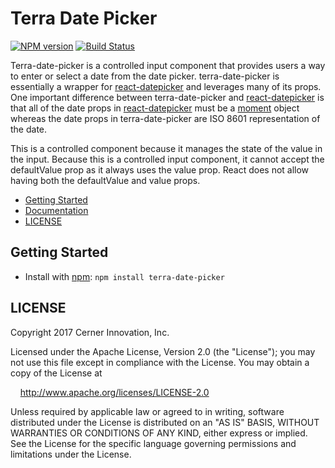 # Terra Date Picker

[![NPM version](http://img.shields.io/npm/v/terra-date-picker.svg)](https://www.npmjs.org/package/terra-date-picker)
[![Build Status](https://travis-ci.org/cerner/terra-core.svg?branch=master)](https://travis-ci.org/cerner/terra-core)

Terra-date-picker is a controlled input component that provides users a way to enter or select a date from the date picker. terra-date-picker is essentially a wrapper for [react-datepicker](https://github.com/Hacker0x01/react-datepicker) and leverages many of its props. One important difference between terra-date-picker and [react-datepicker](https://github.com/Hacker0x01/react-datepicker) is that all of the date props in [react-datepicker](https://github.com/Hacker0x01/react-datepicker) must be a [moment](http://momentjs.com/docs/) object whereas the date props in terra-date-picker are ISO 8601 representation of the date.

This is a controlled component because it manages the state of the value in the input. Because this is a controlled input component, it cannot accept the defaultValue prop as it always uses the value prop. React does not allow having both the defaultValue and value props.

- [Getting Started](#getting-started)
- [Documentation](https://github.com/cerner/terra-core/tree/master/packages/terra-date-picker/docs)
- [LICENSE](#license)

## Getting Started

- Install with [npm](https://www.npmjs.com): `npm install terra-date-picker`

## LICENSE

Copyright 2017 Cerner Innovation, Inc.

Licensed under the Apache License, Version 2.0 (the "License"); you may not use this file except in compliance with the License. You may obtain a copy of the License at

&nbsp;&nbsp;&nbsp;&nbsp;http://www.apache.org/licenses/LICENSE-2.0

Unless required by applicable law or agreed to in writing, software distributed under the License is distributed on an "AS IS" BASIS, WITHOUT WARRANTIES OR CONDITIONS OF ANY KIND, either express or implied. See the License for the specific language governing permissions and limitations under the License.
